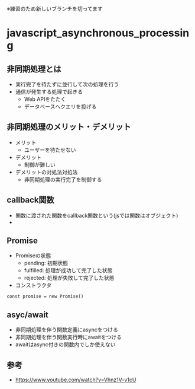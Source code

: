 ※練習のため新しいブランチを切ってます
# javascript_asynchronous_processing
## 非同期処理とは
- 実行完了を待たずに並行して次の処理を行う
- 通信が発生する処理で起きる
    - Web APIをたたく
    - データベースへクエリを投げる

## 非同期処理のメリット・デメリット
- メリット
  - ユーザーを待たせない
- デメリット
  - 制御が難しい
- デメリットの対処法対処法
  - 非同期処理の実行完了を制御する

## callback関数
- 関数に渡された関数をcallback関数という(jsでは関数はオブジェクト)
- 
## Promise
- Promiseの状態
  - pending: 初期状態
  - fulfilled: 処理が成功して完了した状態
  - rejected: 処理が失敗して完了した状態
- コンストラクタ
```
const promise = new Promise()
```

## asyc/await
- 非同期処理を伴う関数定義にasyncをつける
- 非同期処理を伴う関数実行時にawaitをつける
- awaitはasync付きの関数内でしか使えない

## 参考
- https://www.youtube.com/watch?v=Vhnz1V-v1cU